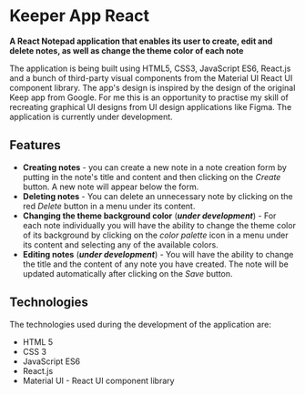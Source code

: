 # Keeper App React
**A React Notepad application that enables its user to create, edit and delete notes, as well as change the theme color of each note**

The application is being built using HTML5, CSS3, JavaScript ES6, React.js and a bunch of third-party visual components from the Material UI React UI component library. The app's design is inspired by the design of the original Keep app from Google. For me this is an opportunity to practise my skill of recreating graphical UI designs from UI design applications like Figma. The application is currently under development.

## Features
* **Creating notes** - you can create a new note in a note creation form by putting in the note's title and content and then clicking on the _Create_ button. A new note will appear below the form.
* **Deleting notes** - You can delete an unnecessary note by clicking on the red _Delete_ button in a menu under its content.
* **Changing the theme background color** (***under development***) - For each note individually you will have the ability to change the theme color of its background by clicking on the _color palette_ icon in a menu under its content and selecting any of the available colors. 
* **Editing notes** (***under development***) - You will have the ability to change the title and the content of any note you have created. The note will be updated automatically after clicking on the _Save_ button.

## Technologies

The technologies used during the development of the application are:

* HTML 5
* CSS 3
* JavaScript ES6
* React.js
* Material UI - React UI component library
